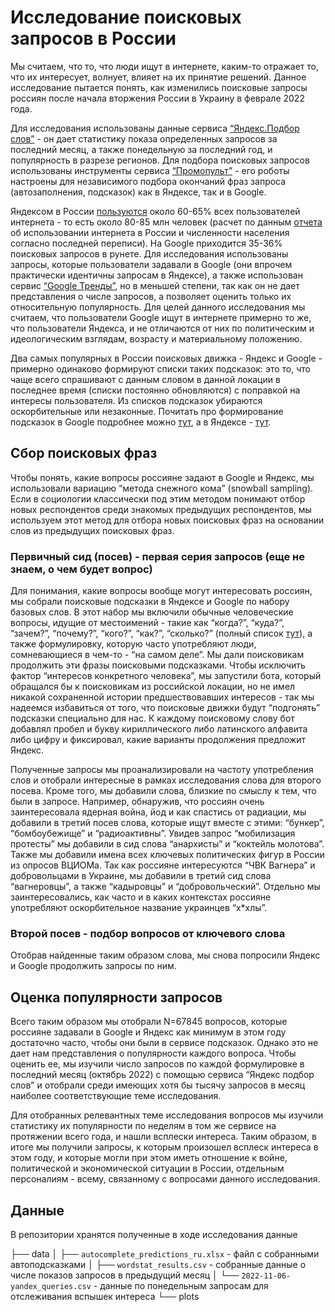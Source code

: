 # Исследование поисковых запросов в России

Мы считаем, что то, что люди ищут в интернете, каким-то отражает то, что их интересует, волнует, влияет на их принятие решений. Данное исследование пытается понять, как изменились поисковые запросы россиян после начала вторжения России в Украину в феврале 2022 года.

Для исследования использованы данные сервиса [“Яндекс.Подбор слов”](https://wordstat.yandex.ru/) - он дает статистику показа определенных запросов за последний месяц, а также понедельную за последний год, и популярность в разрезе регионов. Для подбора поисковых запросов использованы инструменты сервиса [“Промопульт”](https://promopult.ru/) - его роботы настроены для независимого подбора окончаний фраз запроса (автозаполнения, подсказок) как в Яндексе, так и в Google.

Яндексом в России [пользуются](https://radar.yandex.ru/search) около 60-65% всех пользователей интернета - то есть около 80-85 млн человек (расчет по данным [отчета](https://www.web-canape.ru/business/internet-v-rossii-v-2022-godu-samye-vazhnye-cifry-i-statistika/) об использовании интернета в России и численности населения согласно последней переписи). На Google приходится 35-36% поисковых запросов в рунете. Для исследования использованы запросы, которые пользователи задавали в Google (они впрочем практически идентичны запросам в Яндексе), а также использован сервис [“Google Тренды”](https://trends.google.com/), но в меньшей степени, так как он не дает представления о числе запросов, а позволяет оценить только их относительную популярность. Для целей данного исследования мы считаем, что пользователи Google ищут в интернете примерно то же, что пользователи Яндекса, и не отличаются от них по политическим и идеологическим взглядам, возрасту и материальному положению.

Два самых популярных в России поисковых движка - Яндекс и Google - примерно одинаково формируют списки таких подсказок: это то, что чаще всего спрашивают с данным словом в данной локации в последнее время (списки постоянно обновляются) с поправкой на интересы пользователя. Из списков подсказок убираются оскорбительные или незаконные. Почитать про формирование подсказок в Google подробнее можно [тут](https://support.google.com/websearch/answer/7368877#zippy=%2C%D0%BA%D0%B0%D0%BA-%D0%BF%D0%BE%D0%B4%D0%B1%D0%B8%D1%80%D0%B0%D1%8E%D1%82%D1%81%D1%8F-%D0%BF%D0%BE%D0%B4%D1%81%D0%BA%D0%B0%D0%B7%D0%BA%D0%B8), а в Яндексе - [тут](https://yandex.ru/company/technologies/suggest/).

## Сбор поисковых фраз

Чтобы понять, какие вопросы россияне задают в Google и Яндекс, мы использовали вариацию “метода снежного кома” (snowball sampling). Если в социологии классически под этим методом понимают отбор новых респондентов среди знакомых предыдущих респондентов, мы используем этот метод для отбора новых поисковых фраз на основании слов из предыдущих поисковых фраз.

### Первичный сид (посев) - первая серия запросов (еще не знаем, о чем будет вопрос)

Для понимания, какие вопросы вообще могут интересовать россиян, мы собрали поисковые подсказки в Яндексе и Google по набору базовых слов. В этот набор мы включили обычные человеческие вопросы, идущие от местоимений - такие как “когда?”, “куда?”, “зачем?”, “почему?”, “кого?”, “как?”, “сколько?” (полный список [тут](https://prozavr.ru/info/voprositelnie-slova/)), а также формулировку, которую часто употребляют люди, сомневающиеся в чем-то - “на самом деле”. Мы дали поисковикам продолжить эти фразы поисковыми подсказками. Чтобы исключить фактор “интересов конкретного человека”, мы запустили бота, который обращался бы к поисковикам из российской локации, но не имел никакой сохраненной истории предшествовавших интересов - так мы надеемся избавиться от того, что поисковые движки будут “подгонять” подсказки специально для нас. К каждому поисковому слову бот добавлял пробел и букву кириллического либо латинского алфавита либо цифру и фиксировал, какие варианты продолжения предложит Яндекс.

Полученные запросы мы проанализировали на частоту употребления слов и отобрали интересные в рамках исследования слова для второго посева. Кроме того, мы добавили слова, близкие по смыслу к тем, что были в запросе. Например, обнаружив, что россиян очень заинтересовала ядерная война, йод и как спастись от радиации, мы добавили в третий посев слова, которые ищут вместе с этими: “бункер”, “бомбоубежище” и “радиоактивны”. Увидев запрос “мобилизация протесты” мы добавили в сид слова “анархисты” и “коктейль молотова”. Также мы добавили имена всех ключевых политических фигур в России из опросов ВЦИОМа. Так как россияне интересуются “ЧВК Вагнера” и добровольцами в Украине, мы добавили в третий сид слова “вагнеровцы”, а также “кадыровцы” и “добровольческий”. Отдельно мы заинтересовались, как часто и в каких контекстах россияне употребляют оскорбительное название украинцев “х*хлы”.

### Второй посев - подбор вопросов от ключевого слова

Отобрав найденные таким образом слова, мы снова попросили Яндекс и Google продолжить запросы по ним.

## Оценка популярности запросов

Всего таким образом мы отобрали N=67845 вопросов, которые россияне задавали в  Google и Яндекс как минимум в этом году достаточно часто, чтобы они были в сервисе подсказок. Однако это не дает нам представления о популярности каждого вопроса. Чтобы оценить ее, мы изучили число запросов по каждой формулировке в последний месяц (октябрь 2022) с помощью сервиса “Яндекс подбор слов” и отобрали среди имеющих хотя бы тысячу запросов в месяц наиболее соответствующие теме исследования.

Для отобранных релевантных теме исследования вопросов мы изучили статистику их популярности по неделям в том же сервисе на протяжении всего года, и нашли всплески интереса. Таким образом, в итоге мы получили запросы, к которым произошел всплеск интереса в этом году, и которые могли при этом иметь отношение к войне, политической и экономической ситуации в России, отдельным персоналиям - всему, связанному с вопросами данного исследования.

## Данные

В репозитории хранятся полученные в ходе исследования данные

├── data
│   ├── `autocomplete_predictions_ru.xlsx` - файл с собранными автоподсказками
│   ├── `wordstat_results.csv` - собранные данные о числе показов запросов в предыдущий месяц
│   └── `2022-11-06-yandex_queries.csv` - данные по понедельным запросам для отслеживания вспышек интереса
└── plots
